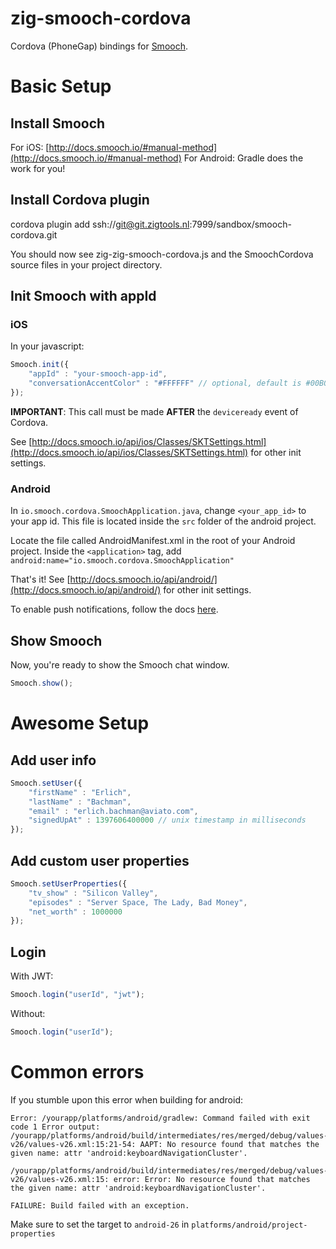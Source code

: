 # zig-smooch-cordova
Cordova (PhoneGap) bindings for [Smooch](https://smooch.io).

# Basic Setup

## Install Smooch

For iOS: [http://docs.smooch.io/#manual-method](http://docs.smooch.io/#manual-method)
For Android: Gradle does the work for you!

## Install Cordova plugin
cordova plugin add ssh://git@git.zigtools.nl:7999/sandbox/smooch-cordova.git

You should now see zig-zig-smooch-cordova.js and the SmoochCordova source files in your project directory.

## Init Smooch with appId

### iOS

In your javascript:

```js
Smooch.init({
  	"appId" : "your-smooch-app-id",
  	"conversationAccentColor" : "#FFFFFF" // optional, default is #00B0FF
});
```

**IMPORTANT**: This call must be made **AFTER** the `deviceready` event of Cordova.

See [http://docs.smooch.io/api/ios/Classes/SKTSettings.html](http://docs.smooch.io/api/ios/Classes/SKTSettings.html) for other init settings.

### Android

In `io.smooch.cordova.SmoochApplication.java`, change `<your_app_id>` to your app id. This file is located inside the `src` folder of the android project.

Locate the file called AndroidManifest.xml in the root of your Android project. Inside the `<application>` tag, add `android:name="io.smooch.cordova.SmoochApplication"`

That's it!
See [http://docs.smooch.io/api/android/](http://docs.smooch.io/api/android/) for other init settings.

To enable push notifications, follow the docs [here](http://docs.smooch.io/android/#configuring-push-notifications).

## Show Smooch

Now, you're ready to show the Smooch chat window.

```js
Smooch.show();
```

# Awesome Setup

## Add user info

```js
Smooch.setUser({
	"firstName" : "Erlich",
	"lastName" : "Bachman",
	"email" : "erlich.bachman@aviato.com",
	"signedUpAt" : 1397606400000 // unix timestamp in milliseconds
});
```
## Add custom user properties

```js
Smooch.setUserProperties({
	"tv_show" : "Silicon Valley",
	"episodes" : "Server Space, The Lady, Bad Money",
	"net_worth" : 1000000
});
```

## Login

With JWT:
```js
Smooch.login("userId", "jwt");
```

Without:
```js
Smooch.login("userId");
```

# Common errors

If you stumble upon this error when building for android:
```
Error: /yourapp/platforms/android/gradlew: Command failed with exit code 1 Error output:
/yourapp/platforms/android/build/intermediates/res/merged/debug/values-v26/values-v26.xml:15:21-54: AAPT: No resource found that matches the given name: attr 'android:keyboardNavigationCluster'.

/yourapp/platforms/android/build/intermediates/res/merged/debug/values-v26/values-v26.xml:15: error: Error: No resource found that matches the given name: attr 'android:keyboardNavigationCluster'.

FAILURE: Build failed with an exception.
```

Make sure to set the target to `android-26` in `platforms/android/project-properties`
